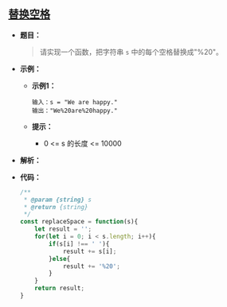 ## [替换空格](https://leetcode.cn/problems/ti-huan-kong-ge-lcof/)

* **题目：**

  >请实现一个函数，把字符串 `s` 中的每个空格替换成"%20"。

* **示例：**

  * **示例1：**

    ```
    输入：s = "We are happy."
    输出："We%20are%20happy."
    ```

  * **提示：**

    * 0 <= s 的长度 <= 10000

* **解析：**

  >

* **代码：**

  ```js
  /**
   * @param {string} s
   * @return {string}
   */
  const replaceSpace = function(s){
      let result = '';
      for(let i = 0; i < s.length; i++){
          if(s[i] !== ' '){
              result += s[i];
          }else{
              result += '%20';
          }
      }
      return result;
  }
  ```